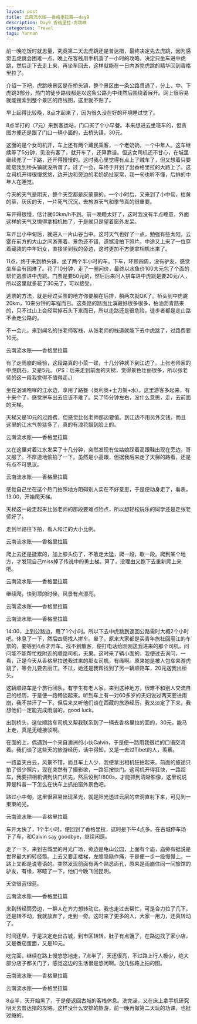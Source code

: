 ```yaml
---
layout: post
title: 云南流水账——香格里拉篇——day9
description: Day9 香格里拉-虎跳峡
categories: Travel
tags: Yunnan 
---
```

前一晚吃饭时就思量，究竟第二天去虎跳还是普达措，最终决定先去虎跳，因为感觉去虎跳会困难一点。晚上在客栈用手机查了一小时的攻略，决定只坐车进中虎跳，然后走下去走上来，再坐车回去，这样就能在一日内游完虎跳的精华回到香格里拉了。

介绍一下吧，虎跳峡景区是在桥头镇，整个景区由一条公路贯通了，分上、中、下虎跳3部分，热门的徒步路线都是以这条公路为中线然后围绕着展开。网上很容易就能搜索到整个景区的路线图，这里就不贴了。

早上起得比较晚，8点才起来了，因为很久没在好的环境睡过觉了。

8点半打的（7元）来到客运站，门口买了个小早餐。本来想进去坐班车的，但贪图方便还是跟了门口一辆小面的，去桥头镇，30元。

这面的是个女司机开，车上还有两个藏民乘客，一个老奶奶，一个中年人。这车继续等了5分钟，见没有客了，就开车了，还算靠谱。但这女司机还不甘心，在城里继续兜了一下路，还开得慢慢的。这时我心里觉得有点上了贼车了，但又想着只要能载我到桥头镇就没所谓了。过了一会，车终于开到了出香格里拉的大路上了。这女司机开得很慢悠悠，边开边和旁边的老奶奶扯家常，我一句也听不懂，后排的中年人在睡觉。

今天的天气是阴天，整个天空都是灰蒙蒙的。一个小时后，又来到了小中甸，枯黄的草，灰灰的天，一片死气沉沉，去旅游天气和季节真的很重要。

车开得很慢，估计就60km/h不到。前一晚睡太好了，这时我没有半点睡意，外面这样的天气又懒得拿相机拍了，于是就只是望着窗外发呆。

车开出小中甸后，就进入一片山谷当中。这时天气也好了一点，勉强有些太阳，云雾在前方的大山之间游荡着，景色还不错，遗憾没拍下照片。中途又上来了一位穿着藏装的中年妇女，直接坐到我的旁边，这时更加不方便拿相机出来了。

11点，终于来到桥头镇，坐了两个半小时的车。下车，环顾四周，没有驴友，感觉坐车会有困难了。花了10分钟，走了一圈问价，最终以水鱼价100大元包了个面的帮忙逃票进中虎跳。门票是要50元的，然后后来问人拼车进中虎跳是要20元/人，所以这里就多花了30元了，可以接受。

逃票的方法，就是经过买票的地方你要躺在后排，躺两次就OK了。桥头到中虎跳20km，10来分钟的车程而已。这条路的路面比滇藏好很多很多，柏油沥青路来的，只不过山上会经常掉石头下来而已，所以走路还是很危险，徒步者都是走山路不会走公路的。

不一会儿，来到闻名的张老师客栈，从张老师的栈道就能下去中虎跳了，过路费要10元。

云南流水账——香格里拉篇

有了走雨崩的经验，这段路真的小菜一碟，十几分钟就下到江边了。上张老师家的中虎跳石，又是5元。（PS：后来走到前面的天梯，觉得景色壮丽很多，所以张老师的这一段我觉得不值得走。）

坐在汹涌咆哮的江水边，享用了路餐（奥利奥+士力架+水）。这里游客多起来，有十来个了，感觉拼车出去应该不难了。呆了15分钟左右，没什么意思，走，去前面的天梯。

天梯又是10元的过路费，但感觉比张老师那边要值。到江边不用另外交钱，而且这里的江水气势猛多了，真的有浪花飘到脸上的。

云南流水账——香格里拉篇

又在这里对着江水发呆了十几分钟，突然发现有位姑娘踩着高跟鞋出现在旁边，哥又服了。不厚道地偷拍了一下。虽然是小高跟，但据我后来走了天梯的路看，还是有点不可思议。

云南流水账——香格里拉篇

感觉自己坐在这个热门拍照地方阻碍别人实在不好意思，于是便动身走了，看表，13:00，开始爬天梯。

天梯这一段走起来比张老师的那段要难点险点，所以想轻松玩乐的同学还是走张老师好了。

走到半路往下拍，看人和江的大小比例。

云南流水账——香格里拉篇

爬上去还是挺累的，加上膝头伤了，不敢走太猛，爬一段，歇一段。爬到某个地方，才发现自己miss掉了传说中的勇士梯。算了，没理由又跑下去重新爬上来吧。

云南流水账——香格里拉篇

继续爬，快到顶的时候，风景有点漂亮。

云南流水账——香格里拉篇

云南流水账——香格里拉篇

14:00，上到公路边，用了1个小时。所以下去中虎跳到返回公路需时大概2个小时吧。休息了一下，然后四周找人拼车。晕了，原来大家都是买青年旅社回丽江的车票的，要等到4点才开车。找不到散客，便打电话给刚刚送我进来的那个司机，问问能不能帮忙找附近的顺路司机，无果。这时来了辆小面的，我便过去询问，一看，正是今天从香格里拉送我过来的那女司机，有缘啊。原来她是被人包车来游虎跳了，等会儿要去丽江。不过，她还是我帮找到了另一辆顺路车，20元送我出桥头。

这辆顺路车是个旅行团队，有学生有老人家。来到这种地方，很难不和别人交流自己的经历，于是便一路畅谈起来。听到车上有一对60多岁的夫妇说过两天要进雨崩，我不禁汗了一下。但后来又听他们谈在西藏的旅游经历，我又淡定了下来，我想他们一定能完成雨崩的，good luck。

出到桥头，这位顺路车司机又帮我联系到了一辆去香格里拉的面的，30元，能马上走，真是无缝接驳啊。

在面的上，偶遇到一个来自澳洲的小伙Calvin，于是便一路用我很烂的口语交流着。我们谈了这些天的旅游经历，话中得知，又是一去过Tibet的人，羡慕。

一路蓝天白云，风景不错，而且车上人少，我便拿出相机狂拍起来。前面的旅途只拍了很少照片，现在突然有了摄影欲，一路狂按快门。这司机开得狂快，一路超车，我要把相机调到快门优先，然后设到1/800s，才能抓到清晰影像，这里说说算是科普一下怎么在快车上抓拍窗外景色吧。

路过小中甸，这里很容易出现圣光，就是阳光透过云层的空洞直射下来，可见到一束束的光。

云南流水账——香格里拉篇

车开太快了，1个半小时，便回到了香格里拉，这时是下午4点多。在古城停车场下了车，和Calvin say goodbye，继续闲逛。

走了一下，来到古城里的月光广场，旁边是龟山公园，上面有个庙，庙旁有据说是世界最大的转经筒。上去又要走楼梯，左膝隐隐作痛，于是便一步一级慢慢上。一路上又都是说粤语的。突然发现前面有两个熟悉面孔，原来是雨崩住同一间旅馆的驴友，有缘，寒暄了一下，他们今晚飞回昆明。

天空很蓝很蓝。

云南流水账——香格里拉篇

来到转经筒旁边，一群人在齐力想转动它。我也走过去帮忙，可是合力拉了几下，还是转不动，我就放弃了，走到一旁。这时来了更多的人，大家一用力，还真转动了。

时间还早，于是决定走出古城，到市区转转。肚子有点饿了，在路边找了家小店，又是番茄蛋面，又是10元。

吃完面，继续在路上慢悠悠地走，7点半了，天还很亮，不过路上行人极少，绝大部分店子都关门了，感觉这边的生活很是悠闲啊。放几张路上拍的图。

云南流水账——香格里拉篇

云南流水账——香格里拉篇

8点半，天开始黑了，于是便返回古城的客栈休息。洗完澡，又在床上拿手机研究明天去普达措的攻略。这样没什么安排的旅游，前一晚再做第二天玩的功课，也挺过瘾的。